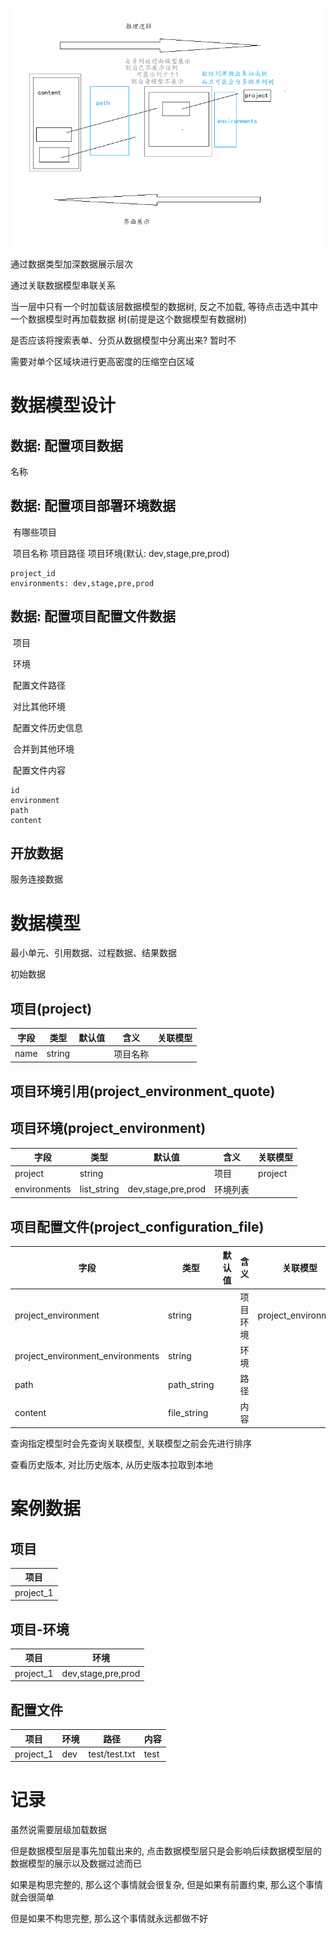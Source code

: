 ![项目配置文件界面设计](项目配置文件界面设计-具体-0.1.png)

通过数据类型加深数据展示层次

通过关联数据模型串联关系

当一层中只有一个时加载该层数据模型的数据树, 反之不加载, 等待点击选中其中一个数据模型时再加载数据	树(前提是这个数据模型有数据树)

是否应该将搜索表单、分页从数据模型中分离出来? 暂时不

需要对单个区域块进行更高密度的压缩空白区域

# 数据模型设计

## 数据: 配置项目数据

名称

## 数据: 配置项目部署环境数据

​	有哪些项目

​		项目名称	项目路径	项目环境(默认: dev,stage,pre,prod)

```
project_id
environments: dev,stage,pre,prod
```

## 数据: 配置项目配置文件数据

​	项目

​	环境

​	配置文件路径

​		对比其他环境

​		配置文件历史信息

​		合并到其他环境

​	配置文件内容

```
id
environment
path
content
```

## 开放数据

服务连接数据

# 数据模型

最小单元、引用数据、过程数据、结果数据

初始数据

## 项目(project)

| 字段 | 类型   | 默认值 | 含义     | 关联模型 |
| ---- | ------ | ------ | -------- | -------- |
| name | string |        | 项目名称 |          |

## 项目环境引用(project_environment_quote)

## 项目环境(project_environment)

| 字段         | 类型        | 默认值             | 含义     | 关联模型 |
| ------------ | ----------- | ------------------ | -------- | -------- |
| project      | string      |                    | 项目     | project  |
| environments | list_string | dev,stage,pre,prod | 环境列表 |          |

## 项目配置文件(project_configuration_file)

| 字段                             | 类型        | 默认值 | 含义     | 关联模型            |
| -------------------------------- | ----------- | ------ | -------- | ------------------- |
| project_environment              | string      |        | 项目环境 | project_environment |
| project_environment_environments | string      |        | 环境     |                     |
| path                             | path_string |        | 路径     |                     |
| content                          | file_string |        | 内容     |                     |

查询指定模型时会先查询关联模型, 关联模型之前会先进行排序

查看历史版本, 对比历史版本, 从历史版本拉取到本地



# 案例数据

## 项目

| 项目      |
| --------- |
| project_1 |

## 项目-环境

| 项目      | 环境               |
| --------- | ------------------ |
| project_1 | dev,stage,pre,prod |

## 配置文件

| 项目      | 环境 | 路径          | 内容 |
| --------- | ---- | ------------- | ---- |
| project_1 | dev  | test/test.txt | test |

# 记录

虽然说需要层级加载数据

但是数据模型层是事先加载出来的, 点击数据模型层只是会影响后续数据模型层的数据模型的展示以及数据过滤而已

如果是构思完整的, 那么这个事情就会很复杂, 但是如果有前置约束, 那么这个事情就会很简单

但是如果不构思完整, 那么这个事情就永远都做不好